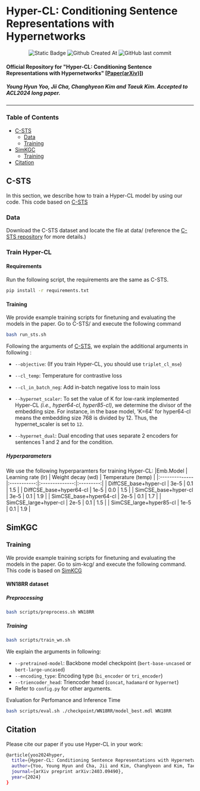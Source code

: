 # Hyper-CL: Conditioning Sentence Representations with Hypernetworks

<div align=center>
  <img alt="Static Badge" src="https://img.shields.io/badge/HyperCL-1.0-blue">
  <img alt="Github Created At" src="https://img.shields.io/github/created-at/HYU-NLP/Hyper-CL">
  <img alt="GitHub last commit" src="https://img.shields.io/github/last-commit/HYU-NLP/Hyper-CL">
  <br>
</div>

#### Official Repository for "Hyper-CL: Conditioning Sentence Representations with Hypernetworks" [[Paper(arXiv)]](https://arxiv.org/abs/2403.09490))

##### Young Hyun Yoo, Jii Cha, Changhyeon Kim and Taeuk Kim. _Accepted to ACL2024 long paper_.

---

### Table of Contents

- [C-STS](#c-sts)
  - [Data](#data)
  - [Training](#train_csts)
- [SimKGC](#SimKGC)
  - [Training](#train_simkgc)
- [Citation](#citation)

## C-STS <a name="c-sts"></a>

In this section, we describe how to train a Hyper-CL model by using our code. This code based on [C-STS](https://github.com/princeton-nlp/c-sts/tree/main)

### Data <a name="data"></a>

Download the C-STS dataset and locate the file at data/ (reference the [C-STS repository](https://github.com/princeton-nlp/c-sts/tree/main) for more details.)

### Train Hyper-CL <a name="train_csts"></a>

#### Requirements

Run the following script, the requirements are the same as C-STS.

```bash
pip install -r requirements.txt
```

#### Training

We provide example training scripts for finetuning and evaluating the models in the paper. Go to C-STS/ and execute the following command

```bash
bash run_sts.sh
```

Following the arguments of [C-STS](https://github.com/princeton-nlp/c-sts/tree/main), we explain the additional arguments in following :

- `--objective`: (If you train Hyper-CL, you should use `triplet_cl_mse`)
- `--cl_temp`: Temperature for contrastive loss
- `--cl_in_batch_neg`: Add in-batch negative loss to main loss
- `--hypernet_scaler`: To set the value of K for low-rank implemented Hyper-CL _(i.e., hyper64-cl, hyper85-cl)_, we determine the divisor of the embedding size. For instance, in the base model, 'K=64' for hyper64-cl means the embedding size 768 is divided by 12. Thus, the hypernet_scaler is set to `12`.

- `--hypernet_dual`: Dual encoding that uses separate 2 encoders for sentences 1 and 2 and for the condition.

##### Hyperparameters

We use the following hyperparamters for training Hyper-CL:
|Emb.Model | Learning rate (lr) | Weight decay (wd) | Temperature (temp) |
|:--------------|:-----------:|:--------------:|:---------:|
| DiffCSE_base+hyper-cl | 3e-5 | 0.1 | 1.5 |
| DiffCSE_base+hyper64-cl | 1e-5 | 0.0 | 1.5 |
| SimCSE_base+hyper-cl | 3e-5 | 0.1 | 1.9 |
| SimCSE_base+hyper64-cl | 2e-5 | 0.1 | 1.7 |
| SimCSE_large+hyper-cl | 2e-5 | 0.1 | 1.5 |
| SimCSE_large+hyper85-cl | 1e-5 | 0.1 | 1.9 |

## SimKGC <a name="SimKGC"></a>

### Training

We provide example training scripts for finetuning and evaluating the models in the paper. Go to sim-kcg/ and execute the following command.
This code is based on [SimKCG](https://github.com/intfloat/SimKGC)

#### WN18RR dataset

##### Preprocessing

```bash
bash scripts/preprocess.sh WN18RR
```

##### Training <a name="train_simkgc"></a>

```bash
bash scripts/train_wn.sh
```

We explain the arguments in following:

- `--pretrained-model`: Backbone model checkpoint (`bert-base-uncased` or `bert-large-uncased`)
- `--encoding_type`: Encoding type (`bi_encoder` or `tri_encoder`)
- `--triencoder_head`: Triencoder head (`concat`, `hadamard` or `hypernet`)
- Refer to `config.py` for other arguments.

Evaluation for Perfomance and Inference Time

```bash
bash scripts/eval.sh ./checkpoint/WN18RR/model_best.mdl WN18RR
```

## Citation

Please cite our paper if you use Hyper-CL in your work:

```bash
@article{yoo2024hyper,
  title={Hyper-CL: Conditioning Sentence Representations with Hypernetworks},
  author={Yoo, Young Hyun and Cha, Jii and Kim, Changhyeon and Kim, Taeuk},
  journal={arXiv preprint arXiv:2403.09490},
  year={2024}
}
```
